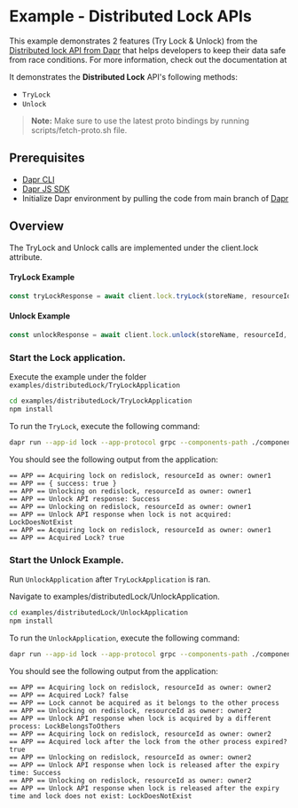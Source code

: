 # Example - Distributed Lock APIs

This example demonstrates 2 features (Try Lock & Unlock) from the [Distributed lock API from Dapr](https://github.com/dapr/dapr/issues/3549) that helps developers to keep their data safe from race conditions. For more information, check out the documentation at

It demonstrates the **Distributed Lock** API's following methods:

- `TryLock`
- `Unlock`

> **Note:** Make sure to use the latest proto bindings by running scripts/fetch-proto.sh file.

## Prerequisites

- [Dapr CLI](https://docs.dapr.io/getting-started/install-dapr-cli/)
- [Dapr JS SDK](https://docs.dapr.io/developing-applications/sdks/js/)
- Initialize Dapr environment by pulling the code from main branch of [Dapr](https://github.com/dapr/dapr)

## Overview

The TryLock and Unlock calls are implemented under the client.lock attribute.

#### TryLock Example

```javascript
const tryLockResponse = await client.lock.tryLock(storeName, resourceId, lockOwner, expiryInSeconds);
```

#### Unlock Example

```javascript
const unlockResponse = await client.lock.unlock(storeName, resourceId, lockOwner);
```

### Start the Lock application.

Execute the example under the folder `examples/distributedLock/TryLockApplication`

```bash
cd examples/distributedLock/TryLockApplication
npm install
```

To run the `TryLock`, execute the following command:

```bash
dapr run --app-id lock --app-protocol grpc --components-path ./components npm run start
```

You should see the following output from the application:

```
== APP == Acquiring lock on redislock, resourceId as owner: owner1
== APP == { success: true }
== APP == Unlocking on redislock, resourceId as owner: owner1
== APP == Unlock API response: Success
== APP == Unlocking on redislock, resourceId as owner: owner1
== APP == Unlock API response when lock is not acquired: LockDoesNotExist
== APP == Acquiring lock on redislock, resourceId as owner: owner1
== APP == Acquired Lock? true
```

### Start the Unlock Example.

Run `UnlockApplication` after `TryLockApplication` is ran.

Navigate to examples/distributedLock/UnlockApplication.

```bash
cd examples/distributedLock/UnlockApplication
npm install
```

To run the `UnlockApplication`, execute the following command:

```bash
dapr run --app-id lock --app-protocol grpc --components-path ./components npm run start
```

You should see the following output from the application:

```
== APP == Acquiring lock on redislock, resourceId as owner: owner2
== APP == Acquired Lock? false
== APP == Lock cannot be acquired as it belongs to the other process
== APP == Unlocking on redislock, resourceId as owner: owner2
== APP == Unlock API response when lock is acquired by a different process: LockBelongsToOthers
== APP == Acquiring lock on redislock, resourceId as owner: owner2
== APP == Acquired lock after the lock from the other process expired? true
== APP == Unlocking on redislock, resourceId as owner: owner2
== APP == Unlock API response when lock is released after the expiry time: Success
== APP == Unlocking on redislock, resourceId as owner: owner2
== APP == Unlock API response when lock is released after the expiry time and lock does not exist: LockDoesNotExist
```
